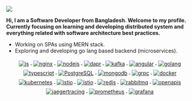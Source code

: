 ![](https://github.com/halfrost/halfrost/blob/master/icons/header_.png)

**Hi, I am a Software Developer from Bangladesh. Welcome to my profile. Currently focusing on learning and developing distributed system and everything related with software architecture best practices.**

<!-- ![Github stats](https://github-readme-stats.vercel.app/api?username=rashed091) -->
<!-- **My Itinerary** -->
* Working on SPAs using MERN stack.
* Exploring and developing go lang based backend (microservices).


<p align="center">
  <a href="https://developer.mozilla.org/en-US/docs/Web/JavaScript">
  <img src="https://www.vectorlogo.zone/logos/javascript/javascript-ar21.svg" alt="js" style="vertical-align:top; margin:4px;">
</a>
<a href="https://www.nginx.com/">
  <img src="https://www.vectorlogo.zone/logos/nginx/nginx-ar21.svg" alt="nginx" style="vertical-align:top; margin:4px;">
</a>
<a href="https://nodejs.org/en/">
  <img src="https://www.vectorlogo.zone/logos/nodejs/nodejs-ar21.svg" alt="nodejs" style="vertical-align:top; margin:4px;">
</a>
<a href="https://dapr.io/">
  <img src="https://www.vectorlogo.zone/logos/daprio/daprio-ar21.svg" alt="dapr" style="vertical-align:top; margin:4px;">
</a>
  <a href="">
    <img src="https://www.vectorlogo.zone/logos/apache_kafka/apache_kafka-ar21.svg" alt="kafka" style="vertical-align:top; margin:4px;">
  </a>
  <a href="https://reactjs.org/">
    <img src="https://www.vectorlogo.zone/logos/reactjs/reactjs-ar21.svg" alt="angular" style="vertical-align:top; margin:4px;">
  </a>
   <a href="https://go.dev/">
    <img src="https://www.vectorlogo.zone/logos/golang/golang-ar21.svg" alt="golang" style="vertical-align:top; margin:4px;">
  </a>
  <a href="">
    <img src="https://www.vectorlogo.zone/logos/typescriptlang/typescriptlang-ar21.svg" alt="typescript" style="vertical-align:top; margin:4px;">
  </a>
  <a href="https://www.postgresql.org/">
  <img src="https://www.vectorlogo.zone/logos/postgresql/postgresql-ar21.svg" alt="PostgreSQL" style="vertical-align:top; margin:4px;">
</a>
  <a href="https://www.mongodb.com/">
    <img src="https://www.vectorlogo.zone/logos/mongodb/mongodb-ar21.svg" alt="mongodb" style="vertical-align:top; margin:4px;">
  </a>
   <a href="https://grpc.io/">
    <img src="https://www.vectorlogo.zone/logos/grpcio/grpcio-ar21.svg" alt="grpc" style="vertical-align:top; margin:4px;">
  </a>
  <a href="https://hub.docker.com/">
    <img src="https://www.vectorlogo.zone/logos/docker/docker-ar21.svg" alt="docker" style="vertical-align:top; margin:4px">
  </a>
  <a href="https://kubernetes.io">
    <img src="https://www.vectorlogo.zone/logos/kubernetes/kubernetes-ar21.svg" alt="kubernetes" style="vertical-align:top; margin:4px">
  </a>
  <a href="https://istio.io">
    <img src="https://www.vectorlogo.zone/logos/istioio/istioio-ar21.svg" alt="istio" style="vertical-align:top; margin:4px">
  </a>
  <a href="https://www.envoyproxy.io">
    <img src="https://www.vectorlogo.zone/logos/envoyproxyio/envoyproxyio-ar21.svg" alt="istio" style="vertical-align:top; margin:4px">
  </a>
  <a href="https://redis.io/">
  <img src="https://www.vectorlogo.zone/logos/redis/redis-ar21.svg" alt="redis" style="vertical-align:top; margin:4px;">
  </a>
   <a href="https://www.rabbitmq.com">
    <img src="https://www.vectorlogo.zone/logos/rabbitmq/rabbitmq-ar21.svg" alt="rabbitmq" style="vertical-align:top; margin:4px">
  </a>
   <a href="https://www.openapis.org/">
    <img src="https://www.vectorlogo.zone/logos/openapis/openapis-ar21.svg" alt="openapis" style="vertical-align:top; margin:4px">
  </a>
  <a href="https://www.jaegertracing.io/">
    <img src="https://www.vectorlogo.zone/logos/jaegertracingio/jaegertracingio-ar21.svg" alt="jaegertracing" style="vertical-align:top; margin:4px">
  </a>
   <a href="https://prometheus.io/">
    <img src="https://www.vectorlogo.zone/logos/prometheusio/prometheusio-ar21.svg" alt="prometheus" style="vertical-align:top; margin:4px">
  </a>
  <a href="https://grafana.com/">
    <img src="https://www.vectorlogo.zone/logos/grafana/grafana-ar21.svg" alt="grafana" style="vertical-align:top; margin:4px">
  </a>
</p>
<br/>

<!-- ### Hi there 👋 I'm Greg 👨🏻‍💻 -->

<!-- I write on technology at [soundbytes.dev][my blog], and you can also find me on [LinkedIn]. -->

<!-- ### 🌱 Currently absorbing more on
- Cloud platforms (AWS)
- Optimising use of front-end frameworks (React, Gatsby, TypeScript, Nodejs)
- Blockchain and Smart Contracts

### 🏃🏻‍♂️ Busy working on
- Digital transformations
- Leading engineering teams
- Architecting systems for resilience and agility
- Stakeholder management

### 🔭 An ongoing interest in
- Open source technology
- Experimentation and building things -->
<!-- 
[my blog]: https://www.soundbytes.dev
[linkedin]: https://www.linkedin.com/in/gregorybsmith/🏃🏻‍♂️ -->
